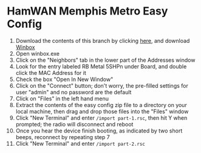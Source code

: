 # HamWAN Memphis Metro Easy Config
1. Download the contents of this branch by clicking [here](https://github.com/ryanturner/memhamwan-net-configs/archive/client.zip), and download [Winbox](http://download2.mikrotik.com/routeros/winbox/3.0rc9/winbox.exe)
3. Open winbox.exe
4. Click on the "Neighbors" tab in the lower part of the Addresses window
5. Look for the entry labeled RB Metal 5SHPn under Board, and double click the MAC Address for it
6. Check the box "Open In New Window"
7. Click on the "Connect" button; don't worry, the pre-filled settings for user "admin" and no password are the default
8. Click on "Files" in the left hand menu
9. Extract the contents of the easy config zip file to a directory on your local machine, then drag and drop those files into the "Files" window
10. Click "New Terminal" and enter ```/import part-1.rsc```, then hit Y when prompted; the radio will disconnect and reboot
11. Once you hear the device finish booting, as indicated by two short beeps, reconnect by repeating step 7
12. Click "New Terminal" and enter ```/import part-2.rsc```
